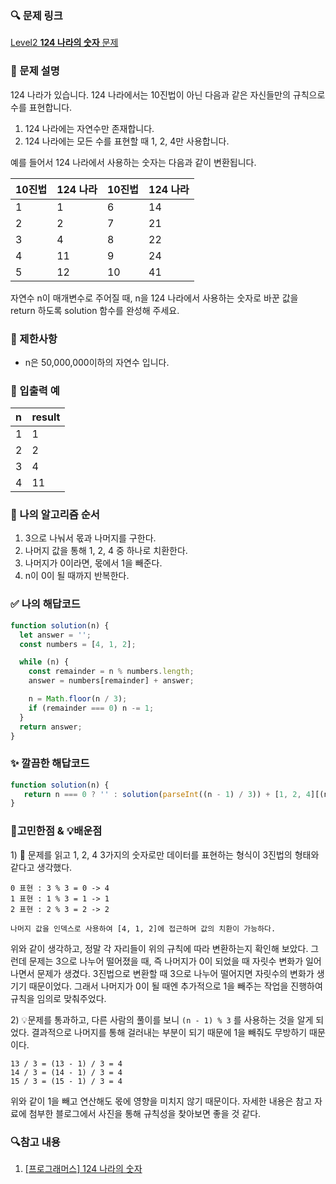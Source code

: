 ### 🔍 문제 링크
[Level2 **124 나라의 숫자** 문제](https://school.programmers.co.kr/learn/courses/30/lessons/12899)

### 📘 문제 설명
124 나라가 있습니다. 124 나라에서는 10진법이 아닌 다음과 같은 자신들만의 규칙으로 수를 표현합니다.

1. 124 나라에는 자연수만 존재합니다.
2. 124 나라에는 모든 수를 표현할 때 1, 2, 4만 사용합니다.

예를 들어서 124 나라에서 사용하는 숫자는 다음과 같이 변환됩니다.

|10진법|124 나라|10진법|124 나라|
|:---|:---|:---|:---|
|1|1|6|14|
|2|2|7|21|
|3|4|8|22|
|4|11|9|24|
|5|12|10|41|

자연수 n이 매개변수로 주어질 때, n을 124 나라에서 사용하는 숫자로 바꾼 값을 return 하도록 solution 함수를 완성해 주세요.

### 📕 제한사항
- n은 50,000,000이하의 자연수 입니다.

### 📙 입출력 예
|n|result|
|:---|:---|
|1|1|
|2|2|
|3|4|
|4|11|

### 📔 나의 알고리즘 순서
1. 3으로 나눠서 몫과 나머지를 구한다.
2. 나머지 값을 통해 1, 2, 4 중 하나로 치환한다.
3. 나머지가 0이라면, 몫에서 1을 빼준다.
4. n이 0이 될 때까지 반복한다.

### ✅ 나의 해답코드
```javascript
function solution(n) {
  let answer = '';
  const numbers = [4, 1, 2];

  while (n) {
    const remainder = n % numbers.length;
    answer = numbers[remainder] + answer;

    n = Math.floor(n / 3);
    if (remainder === 0) n -= 1;
  }
  return answer;
}
```

### ✨ 깔끔한 해답코드
```javascript
function solution(n) {
   return n === 0 ? '' : solution(parseInt((n - 1) / 3)) + [1, 2, 4][(n - 1) % 3];
}
```

### 🤔고민한점 & 💡배운점
1\) 🤔 문제를 읽고 1, 2, 4 3가지의 숫자로만 데이터를 표현하는 형식이 3진법의 형태와 같다고 생각했다. 

```
0 표현 : 3 % 3 = 0 -> 4
1 표현 : 1 % 3 = 1 -> 1
2 표현 : 2 % 3 = 2 -> 2

나머지 값을 인덱스로 사용하여 [4, 1, 2]에 접근하며 값의 치환이 가능하다.
```

위와 같이 생각하고, 정말 각 자리들이 위의 규칙에 따라 변환하는지 확인해 보았다. 그런데 문제는 3으로 나누어 떨어졌을 때, 즉 나머지가 0이 되었을 때 자릿수 변화가 일어나면서 문제가 생겼다. 3진법으로 변환할 때 3으로 나누어 떨어지면 자릿수의 변화가 생기기 때문이었다. 그래서 나머지가 0이 될 때엔 추가적으로 1을 빼주는 작업을 진행하여 규칙을 임의로 맞춰주었다.

2\) 💡문제를 통과하고, 다른 사람의 풀이를 보니 `(n - 1) % 3` 를 사용하는 것을 알게 되었다. 결과적으로 나머지를 통해 걸러내는 부분이 되기 때문에 1을 빼줘도 무방하기 때문이다.

```
13 / 3 = (13 - 1) / 3 = 4
14 / 3 = (14 - 1) / 3 = 4
15 / 3 = (15 - 1) / 3 = 4
```

위와 같이 1을 빼고 연산해도 몫에 영향을 미치지 않기 때문이다. 자세한 내용은 참고 자료에 첨부한 블로그에서 사진을 통해 규칙성을 찾아보면 좋을 것 같다.


### 🔍참고 내용
1. [\[프로그래머스\] 124 나라의 숫자](https://velog.io/@pimang62/%ED%94%84%EB%A1%9C%EA%B7%B8%EB%9E%98%EB%A8%B8%EC%8A%A4-124-%EB%82%98%EB%9D%BC%EC%9D%98-%EC%88%AB%EC%9E%90)